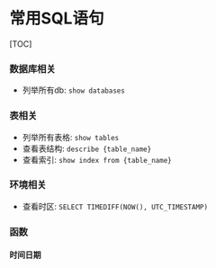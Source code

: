 # 常用SQL语句
[TOC]

### 数据库相关
- 列举所有db: `show databases`

### 表相关
- 列举所有表格: `show tables`
- 查看表结构: `describe {table_name}`
- 查看索引: `show index from {table_name}`

### 环境相关
- 查看时区: `SELECT TIMEDIFF(NOW(), UTC_TIMESTAMP)`

### 函数
#### 时间日期
